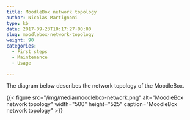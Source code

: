 ```yaml
---
title: MoodleBox network topology
author: Nicolas Martignoni
type: kb
date: 2017-09-23T10:17:27+00:00
slug: moodlebox-network-topology
weight: 90
categories:
  - First steps
  - Maintenance
  - Usage

---
```

The diagram below describes the network topology of the MoodleBox.

{{< figure src="/img/media/moodlebox-network.png" alt="MoodleBox network topology" width="500" height="525" caption="MoodleBox network topology" >}}
